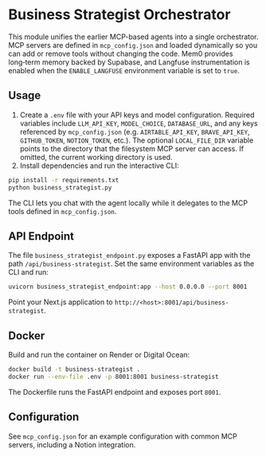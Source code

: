 # Business Strategist Orchestrator

This module unifies the earlier MCP-based agents into a single orchestrator.  
MCP servers are defined in `mcp_config.json` and loaded dynamically so you can
add or remove tools without changing the code. Mem0 provides long‑term memory
backed by Supabase, and Langfuse instrumentation is enabled when the
`ENABLE_LANGFUSE` environment variable is set to `true`.

## Usage

1. Create a `.env` file with your API keys and model configuration. Required
   variables include `LLM_API_KEY`, `MODEL_CHOICE`, `DATABASE_URL`, and any
   keys referenced by `mcp_config.json` (e.g. `AIRTABLE_API_KEY`,
   `BRAVE_API_KEY`, `GITHUB_TOKEN`, `NOTION_TOKEN`, etc.). The optional
   `LOCAL_FILE_DIR` variable points to the directory that the filesystem MCP
   server can access. If omitted, the current working directory is used.
2. Install dependencies and run the interactive CLI:

```bash
pip install -r requirements.txt
python business_strategist.py
```

The CLI lets you chat with the agent locally while it delegates to the MCP tools
defined in `mcp_config.json`.

## API Endpoint

The file `business_strategist_endpoint.py` exposes a FastAPI app with the path
`/api/business-strategist`. Set the same environment variables as the CLI and
run:

```bash
uvicorn business_strategist_endpoint:app --host 0.0.0.0 --port 8001
```

Point your Next.js application to `http://<host>:8001/api/business-strategist`.

## Docker

Build and run the container on Render or Digital Ocean:

```bash
docker build -t business-strategist .
docker run --env-file .env -p 8001:8001 business-strategist
```

The Dockerfile runs the FastAPI endpoint and exposes port `8001`.

## Configuration

See `mcp_config.json` for an example configuration with common MCP servers,
including a Notion integration.